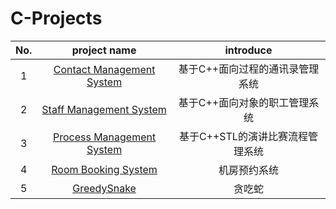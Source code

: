 # C-Projects

| No.  |                         project name                         |            introduce             |
| :--: | :----------------------------------------------------------: | :------------------------------: |
|  1   | [Contact Management System](https://github.com/crossoverpptx/C-Projects/tree/main/01%20Contact%20Management%20System) | 基于C++面向过程的通讯录管理系统  |
|  2   | [Staff Management System](https://github.com/crossoverpptx/C-Projects/tree/main/02%20Staff%20Management%20System) |  基于C++面向对象的职工管理系统   |
|  3   | [Process Management System](https://github.com/crossoverpptx/C-Projects/tree/main/03%20Process%20Management%20System) | 基于C++STL的演讲比赛流程管理系统 |
|  4   | [Room Booking System](https://github.com/crossoverpptx/C-Projects/tree/main/04%20Room%20Booking%20System) |           机房预约系统           |
|  5   | [GreedySnake](https://github.com/crossoverpptx/C-Projects/tree/main/05%20GreedySnake) |              贪吃蛇              |

